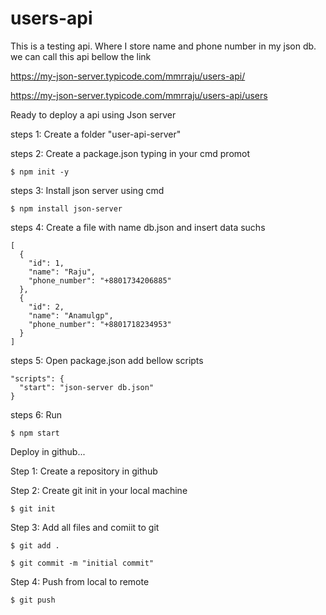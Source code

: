 # users-api


This is a testing api. Where I store name and phone number in my json db.
we can call this api bellow the link

https://my-json-server.typicode.com/mmrraju/users-api/

https://my-json-server.typicode.com/mmrraju/users-api/users


Ready to deploy a api using Json server

steps 1: Create a folder "user-api-server"

steps 2: Create a package.json typing in your cmd promot 

```$ npm init -y```

steps 3: Install json server using cmd 

```$ npm install json-server```

steps 4: Create a file with name db.json and insert data suchs
```
[
  {
    "id": 1,
    "name": "Raju",
    "phone_number": "+8801734206885"
  },
  {
    "id": 2,
    "name": "Anamulgp",
    "phone_number": "+8801718234953"
  }
]
```
steps 5: Open package.json add bellow scripts
```
"scripts": {
  "start": "json-server db.json"
}
```

steps 6: Run 

```$ npm start```

Deploy in github...

Step 1: Create a repository in github

Step 2: Create git init in your local machine 

``` $ git init ```

Step 3: Add all files and comiit to git

``` 
$ git add .

$ git commit -m "initial commit"
```
Step 4: Push from local to remote
```
$ git push
```
